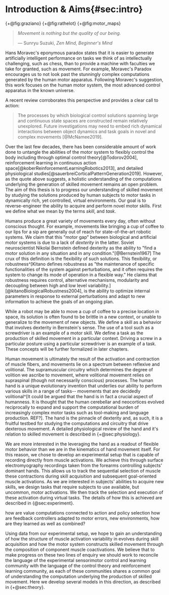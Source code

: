 # Introduction & Aims{#sec:intro}

{+@fig:graziano}
{+@fig:rathelot}
{+@fig:motor_maps}

> *Movement is nothing but the quality of our being.*
>
> &mdash; Sunryu Suzuki, *Zen Mind, Beginner's Mind*

<!-- Why can't robots move like humans? What is special about human movement? -->
<!-- movement is a really hard problem, we want to understand why -->

Hans Moravec's eponymous paradox states that it is easier to generate artificially intelligent performance on tasks we think of as intellectually challenging, such as chess, than to provide a machine with faculties we take for granted, such as movement. For example, Moravec's Paradox encourages us to not look past the stunningly complex computations generated by the human motor apparatus. Following Moravec's suggestion, this work focuses on the human motor system, the most advanced control apparatus in the known universe.

A recent review corroborates this perspective and provides a clear call to action:

> The processes by which biological control solutions spanning large and continuous state spaces are constructed remain relatively unexplored. Future investigations may need to embed rich dynamical interactions between object dynamics and task goals in novel and complex movements [@McNamee2019].

Over the last few decades, there has been considerable amount of work done to untangle the abilities of the motor system to flexibly control the body including through optimal control theory[@Todorov2004], reinforcement learning in continuous action space[@koberReinforcementLearningRobotics2013], and detailed physiological studies[@sauerbreiCorticalPatternGeneration2019]. However, as the quote above suggests, a holistic understanding of the computations underlying the generation of skilled movement remains an open problem. The aim of this thesis is to progress our understanding of skilled movement by studying the solutions produced by human subjects to motor tasks in dynamically rich, yet controlled, virtual environments. Our goal is to reverse-engineer the ability to acquire and perform novel motor skills. First we define what we mean by the terms *skill*, and *task*.

<!-- humans have extraordinary motoric ability, we want to understand why -->
<!-- Robustness, Flexibility, Generalization, Composition -->
<!-- Why is this the most interesting problem?  -->


<!-- The interesting problem here is coordination of a redundant system to produce dexterous solutions-- we want to solve the redundancy problem and produce solutions that are robust to external perturbations and sensitive to new information -->

Humans produce a great variety of movements every day, often without conscious thought. For example, movements like bringing a cup of coffee to our lips for a sip are generally out of reach for state-of-the-art robotic systems. We claim that this "motor gap" between biological and artificial motor systems is due to a lack of *dexterity* in the latter. Soviet neuroscientist Nikolai Bernstein defined dexterity as the ability to "find a motor solution in any situation and in any condition."[@Bernstein1967] The crux of this definition is the flexibility of such solutions. This flexibility, or robustness^[Kitano defines robustness as "the maintenance of specific functionalities of the system against perturbations, and it often requires the system to change its mode of operation in a flexible way." He claims that robustness requires control, alternative mechanisms, modularity and decoupling between high and low level variability.][@kitanoBiologicalRobustness2004], is the ability to optimize internal parameters in response to external perturbations and adapt to new information to achieve the goals of an ongoing plan.

While a robot may be able to move a cup of coffee to a precise location in space, its solution is often found to be brittle in a new context, or unable to generalize to the movement of new objects. We define a skill as a behavior that involves dexterity in Bernstein's sense. The use of a tool such as a screwdriver is an example of a motor skill. We define a task as the production of skilled movement in a particular context. Driving a screw in a particular posture using a particular screwdriver is an example of a task. These concepts will be further formalized in later chapters. 

<!-- Physiology is special for human hands so we chose them as a testbed -->

Human movement is ultimately the result of the activation and contraction of muscle fibers, and movements lie on a spectrum between reflexive and volitional. The supramuscular circuitry which determines the degree of volition we ascribe to movement, where volitional movement relies on supraspinal (though not necessarily conscious) processes. The human hand is a unique evolutionary invention that underlies our ability to perform various skills in a range of tasks-- movements that are decidedly volitional^[It could be argued that the hand is in fact a crucial aspect of humanness. It is thought that the human cerebellar and neocortices evolved reciprocally to expand and support the computational burden of increasingly complex motor tasks such as tool-making and language production. REF?]. The hand is the pinnacle of dexterity and, as such, it is a fruitful testbed for studying the computations and circuitry that drive dexterous movement. A detailed physiological review of the hand and it's relation to skilled movement is described in {+@sec:physiology}.

<!-- Setting up a specific experiment will help us to track muscle-level changes -->

We are more interested in the leveraging the hand as a readout of flexible motor behavior than we are in the kinematics of hand movement itself. For this reason, we chose to develop an experimental setup that is capable of recording directly from muscle activations. We achieve this through surface electromyography recordings taken from the forearms controlling subjects' dominant hands. This allows us to track the sequential selection of muscle these contractions during skill acquisition and subsequent goal-oriented muscle activations. As we are interested in subjects' abilities to acquire new skills, we design tasks that require subjects to use available, but uncommon, motor activations. We then track the selection and execution of these activation during virtual tasks. The details of how this is achieved are described in {@sec:experiment}.

<!-- we think theorizing with control and learning models will help us -->
<!-- what exactly from the theory world will help us? why is control/RL relevant? -->
<!-- what are we missing in the neuro / behavior lit that we need to borrow? -->
<!-- BE MORE SPECIFIC HERE -->

<!-- Admit that we need to collect and analyze data in an exploratory manner to then inspire hypotheses that can be modeled. We want these hypotheses to be inspired by theoretical work in control and learning theory -->

how are value computations connected to action and policy selection
how are feedback controllers adapted to motor errors, new environments, how are they learned as well as combined?

Using data from our experimental setup, we hope to gain an understanding of how the structure of muscle activation variability in evolves during skill acquisition and how the motor system constructs skilled movement through the composition of component muscle coactivations. We believe that to make progress on these two lines of enquiry we should work to reconcile the language of the experimental sensorimotor control and learning community with the language of the control theory and reinforcement learning community, as each of these communities shares a common goal of understanding the computation underlying the production of skilled movement. Here we develop several models in this direction, as described in {+@sec:theory}.